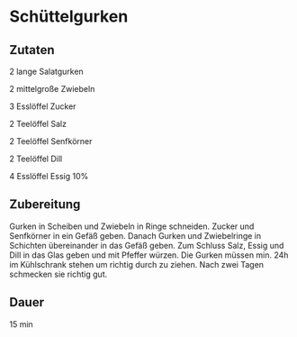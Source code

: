 # Schüttelgurken

## Zutaten
2 lange Salatgurken

2 mittelgroße Zwiebeln

3 Esslöffel Zucker

2 Teelöffel Salz

2 Teelöffel Senfkörner

2 Teelöffel Dill

4 Esslöffel Essig 10%

## Zubereitung
Gurken in Scheiben und Zwiebeln in Ringe schneiden. Zucker und Senfkörner in ein Gefäß geben. Danach Gurken und Zwiebelringe in Schichten übereinander in das Gefäß geben. Zum Schluss Salz, Essig und Dill in das Glas geben und mit Pfeffer würzen. Die Gurken müssen min. 24h im Kühlschrank stehen um richtig durch zu ziehen. Nach zwei Tagen schmecken sie richtig gut.

## Dauer
15 min